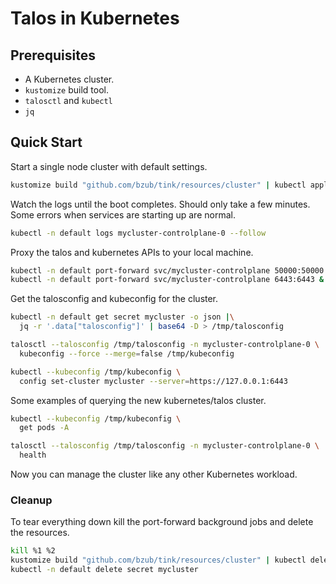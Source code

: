 # Talos in Kubernetes

## Prerequisites

- A Kubernetes cluster.
- `kustomize` build tool.
- `talosctl` and `kubectl`
- `jq`

## Quick Start

Start a single node cluster with default settings.
```sh
kustomize build "github.com/bzub/tink/resources/cluster" | kubectl apply -f -
```

Watch the logs until the boot completes. Should only take a few minutes. Some
errors when services are starting up are normal.
```sh
kubectl -n default logs mycluster-controlplane-0 --follow
```

Proxy the talos and kubernetes APIs to your local machine.
```sh
kubectl -n default port-forward svc/mycluster-controlplane 50000:50000 &
kubectl -n default port-forward svc/mycluster-controlplane 6443:6443 &
```

Get the talosconfig and kubeconfig for the cluster.
```sh
kubectl -n default get secret mycluster -o json |\
  jq -r '.data["talosconfig"]' | base64 -D > /tmp/talosconfig

talosctl --talosconfig /tmp/talosconfig -n mycluster-controlplane-0 \
  kubeconfig --force --merge=false /tmp/kubeconfig

kubectl --kubeconfig /tmp/kubeconfig \
  config set-cluster mycluster --server=https://127.0.0.1:6443
```

Some examples of querying the new kubernetes/talos cluster.
```sh
kubectl --kubeconfig /tmp/kubeconfig \
  get pods -A

talosctl --talosconfig /tmp/talosconfig -n mycluster-controlplane-0 \
  health
```

Now you can manage the cluster like any other Kubernetes workload.

### Cleanup

To tear everything down kill the port-forward background jobs and delete the
resources.
```sh
kill %1 %2
kustomize build "github.com/bzub/tink/resources/cluster" | kubectl delete -f -
kubectl -n default delete secret mycluster
```
